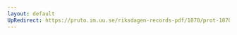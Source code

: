 ```yaml
---
layout: default
UpRedirect: https://pruto.im.uu.se/riksdagen-records-pdf/1870/prot-1870--fk--127/prot-1870--fk--127_008.pdf
---
```

